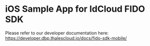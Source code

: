 # iOS Sample App for IdCloud FIDO SDK 

Please refer to our developer documentation here: https://developer.dbp.thalescloud.io/docs/fido-sdk-mobile/

